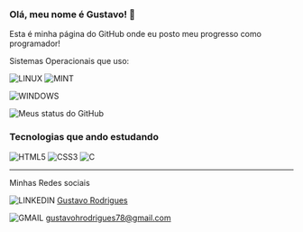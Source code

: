 ### Olá, meu nome é Gustavo! 🖖
Esta é minha página do GitHub onde eu posto meu progresso como programador!

Sistemas Operacionais que uso:

![LINUX](https://img.shields.io/badge/Linux-FCC624?style=for-the-badge&logo=linux&logoColor=black) 
![MINT](https://img.shields.io/badge/Linux_Mint-87CF3E?style=for-the-badge&logo=linux-mint&logoColor=white)

![WINDOWS](https://img.shields.io/badge/Windows-0078D6?style=for-the-badge&logo=windows&logoColor=white)

![Meus status do GitHub](https://github-readme-stats.vercel.app/api?username=GustavoHRX&show_icons=true&theme=synthwave)

### Tecnologias que ando estudando 

![HTML5](https://img.shields.io/badge/HTML5-E34F26?style=for-the-badge&logo=html5&logoColor=white)
![CSS3](https://img.shields.io/badge/CSS3-1572B6?style=for-the-badge&logo=css3&logoColor=white)
![C](https://img.shields.io/badge/C-00599C?style=for-the-badge&logo=c&logoColor=white)

---

Minhas Redes sociais

![LINKEDIN](https://img.shields.io/badge/LinkedIn-0077B5?style=for-the-badge&logo=linkedin&logoColor=white)
[Gustavo Rodrigues](https://www.linkedin.com/in/gustavo-henrique-rodrigues-8253b5240/)

![GMAIL](https://img.shields.io/badge/Gmail-D14836?style=for-the-badge&logo=gmail&logoColor=white)
gustavohrodrigues78@gmail.com
